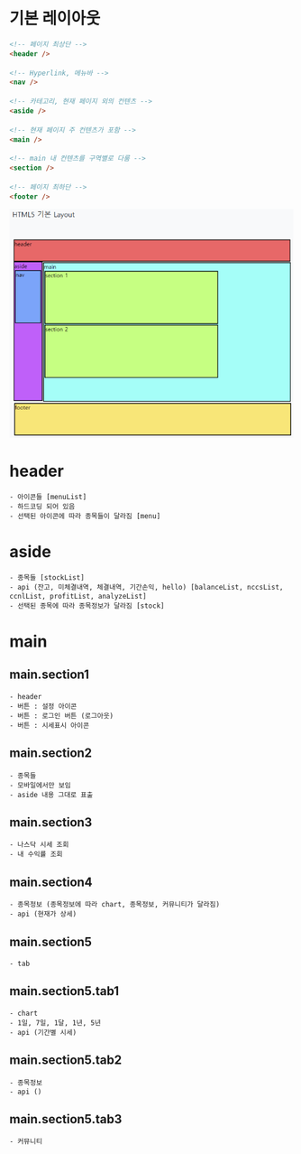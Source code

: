 # 기본 레이아웃

```html
<!-- 페이지 최상단 -->
<header />

<!-- Hyperlink, 메뉴바 -->
<nav />

<!-- 카테고리, 현재 페이지 외의 컨텐츠 -->
<aside />

<!-- 현재 페이지 주 컨텐츠가 포함 -->
<main />

<!-- main 내 컨텐츠를 구역별로 다룸 -->
<section />

<!-- 페이지 최하단 -->
<footer />
```

![alt text](image.png)

# header

    - 아이콘들 [menuList]
    - 하드코딩 되어 있음
    - 선택된 아이콘에 따라 종목들이 달라짐 [menu]

# aside

    - 종목들 [stockList]
    - api (잔고, 미체결내역, 체결내역, 기간손익, hello) [balanceList, nccsList, ccnlList, profitList, analyzeList]
    - 선택된 종목에 따라 종목정보가 달라짐 [stock]

# main

## main.section1

    - header
    - 버튼 : 설정 아이콘
    - 버튼 : 로그인 버튼 (로그아웃)
    - 버튼 : 시세표시 아이콘

## main.section2

    - 종목들
    - 모바일에서만 보임
    - aside 내용 그대로 표출

## main.section3

    - 나스닥 시세 조회
    - 내 수익률 조회

## main.section4

    - 종목정보 (종목정보에 따라 chart, 종목정보, 커뮤니티가 달라짐)
    - api (현재가 상세)

## main.section5

    - tab

## main.section5.tab1

    - chart
    - 1일, 7일, 1달, 1년, 5년
    - api (기간별 시세)

## main.section5.tab2

    - 종목정보
    - api ()

## main.section5.tab3

    - 커뮤니티

